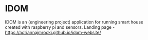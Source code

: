 # IDOM

IDOM is an (engineering project) application for running smart house created with raspberry pi and sensors.
Landing page - https://adriannajmrocki.github.io/idom-website/
